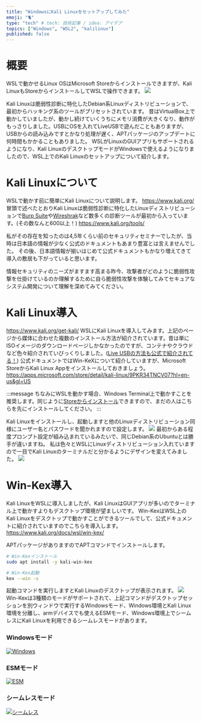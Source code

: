 ```yaml
---
title: "WindowsにKali Linuxをセットアップしてみた"
emoji: "🐈"
type: "tech" # tech: 技術記事 / idea: アイデア
topics: ["Windows", "WSL2", "kalilinux"]
published: false
---
```


# 概要
WSLで動かせるLinux OSはMicrosoft Storeからインストールできますが、Kali LinuxもStoreからインストールしてWSLで操作できます。
![](/images/wsl-kali-linux/image1.png)

Kali Linuxは脆弱性診断に特化したDebian系Linuxディストリビューションで、最初からハッキング系のツールがプリセットされています。
昔はVirtualBox上で動かしていましたが、動かし続けていくうちにメモリ消費が大きくなり、動作がもっさりしました。USBにOSを入れてLiveUSBで遊んだこともありますが、USBからの読み込みですとかなり処理が遅く、APTパッケージのアップデートに何時間もかかることもありました。
WSLがLinuxのGUIアプリもサポートされるようになり、Kali LinuxのデスクトップモードがWindowsで使えるようになりましたので、WSL上でのKali Linuxのセットアップについて紹介します。

# Kali Linuxについて
WSLで動かす前に簡単にKali Linuxについて説明します。
https://www.kali.org/
冒頭で述べたとおりKali Linuxは脆弱性診断に特化したLinuxディストリビューションで[Burp Suite](https://portswigger.net/)や[Wireshrak](https://www.wireshark.org/)など数多くの診断ツールが最初から入っています。(その数なんと600以上！)
https://www.kali.org/tools/

私がその存在を知ったのは4,5年くらい前のセキュリティセミナーでしたが、当時は日本語の情報が少なく公式のドキュメントもあまり豊富とは言えませんでした。
その後、日本語情報が揃いはじめて公式ドキュメントもかなり増えてきて導入の敷居も下がっていると思います。

情報セキュリティのニーズがますます高まる昨今、攻撃者がどのように脆弱性攻撃を仕掛けているのか理解するために自ら脆弱性攻撃を体験してみてセキュアなシステム開発について理解を深めてみてください。

# Kali Linux導入
https://www.kali.org/get-kali/
WSLにKali Linuxを導入してみます。上記のページから媒体に合わせた複数のインストール方法が紹介されています。昔は単にISOイメージのダウンロードページしかなかったのですが、コンテナやクラウドなど色々紹介されていびっくりしました。([Live USBの方法も公式で紹介されてる！](https://www.kali.org/get-kali/#kali-live))
公式ドキュメントではWin-KeXについて紹介していますが、Microsoft StoreからKali Linux Appをインストールしておきましょう。
https://apps.microsoft.com/store/detail/kali-linux/9PKR34TNCV07?hl=en-us&gl=US

:::message
ちなみにWSLを動かす場合、Windows Terminal上で動かすことを推奨します。同じように[Storeからインストール](https://apps.microsoft.com/store/detail/windows-terminal/9N0DX20HK701?hl=ja-jp&gl=JP)できますので、まだの人はこちらを先にインストールしてください。
:::

Kali Linuxをインストールし、起動しますと他のLinuxディストリビューション同様にユーザー名とパスワードを聞かれますので設定します。
![](/images/wsl-kali-linux/image2.png)
最初からある程度プロンプト設定が組み込まれているみたいで、同じDebian系のUbuntuとは勝手が違いますね。
私は色々とWSLにLinuxディストリビューション入れていますので一目でKali Linuxのターミナルだと分かるようにデザインを変えてみました。
![](/images/wsl-kali-linux/image3.png)

# Win-Kex導入
Kali LinuxをWSLに導入しましたが、Kali LinuxはGUIアプリが多いのでターミナル上で動かすよりもデスクトップ環境が望ましいです。
Win-KexはWSL上のKali Linuxをデスクトップで動かすことができるツールでして、公式ドキュメントに紹介されていますのでこちらを導入します。
https://www.kali.org/docs/wsl/win-kex/

APTパッケージがありますのでAPTコマンドでインストールします。

```bash
# Win-Kexインストール
sudo apt install -y kali-win-kex

# Win-Kex起動
kex --win -s
```

起動コマンドを実行しますとKali Linuxのデスクトップが表示されます。
![](/images/wsl-kali-linux/image4.png)
Win-Kexは3種類のモードがサポートされて、上記コマンドがデスクトップセッションを別ウィンドウで実行するWindowsモード、Windows環境とKali Linux環境を分離し、armデバイスでも使えるESMモード、Windows環境上でシームレスにKali Linuxを利用できるシームレスモードがあります。

### Windowsモード
[![Windows](/images/wsl-kali-linux/image5.png)](https://www.kali.org/docs/wsl/win-kex-win/)

### ESMモード
[![ESM](/images/wsl-kali-linux/image6.png)](https://www.kali.org/docs/wsl/win-kex-esm/)

### シームレスモード
[![シームレス](/images/wsl-kali-linux/image7.png)](https://www.kali.org/docs/wsl/win-kex-sl/)

